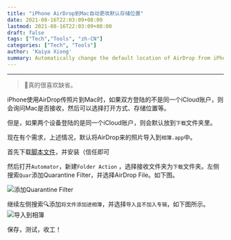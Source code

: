 ```yaml
---
title: "iPhone AirDrop到Mac自动更改默认存储位置"
date: 2021-08-16T22:03:09+08:00
lastmod: 2021-08-16T22:03:09+08:00
draft: false
tags: ["Tech","Tools", "zh-CN"]
categories: ["Tech", "Tools"]
author: 'Kaiya Xiong'
summary: Automatically change the default location of AirDrop from iPhone to Mac.
---
```


---
> 真的很喜欢缺省。

iPhone使用AirDrop传照片到Mac时，如果双方登陆的不是同一个iCloud账户，则会询问Mac是否接收，然后可以选择打开方式、存储位置等。

但是，如果两个设备登陆的是同一个iCloud账户，则会默认放到`下载`文件夹里。

现在有个需求，上述情况，默认将AirDrop来的照片导入到`相簿.app`中。

首先下载[脚本文件](https://imgs.azfs.com.cn/Quarantine%20Filter.action.zip)，并安装（信任即可

然后打开`Automator`，新建`Folder Action` ，选择接收文件夹为`下载`文件夹。左侧搜索`Quar`添加Quarantine Filter，并选择AirDrop File。如下图。

![添加Quarantine Filter](https://imgs.azfs.com.cn/16291262510895.jpg)

继续左侧搜索🔍添加`将文件添加进相簿`，并选择`导入且不加入专辑`，如下图所示。
![导入到相簿](https://imgs.azfs.com.cn/16291263679382.jpg)

保存，测试，收工！